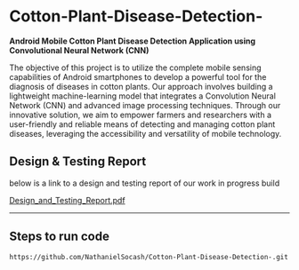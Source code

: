 # Cotton-Plant-Disease-Detection-
**Android Mobile Cotton Plant Disease Detection Application using Convolutional Neural Network (CNN)**

  The objective of this project is to utilize the complete mobile sensing capabilities of Android smartphones to develop a powerful tool for the diagnosis of diseases in cotton plants. Our approach involves building a lightweight machine-learning model that integrates a Convolution Neural Network (CNN) and advanced image processing techniques. Through our innovative solution, we aim to empower farmers and researchers with a user-friendly and reliable means of detecting and managing cotton plant diseases, leveraging the accessibility and versatility of mobile technology.
  

## Design & Testing Report
below is a link to a design and testing report of our work in progress build

[Design_and_Testing_Report.pdf](https://github.com/NathanielSocash/Cotton-Plant-Disease-Detection-/files/11328621/Design_and_Testing_Report.pdf)


** **
## Steps to run code
```
https://github.com/NathanielSocash/Cotton-Plant-Disease-Detection-.git
```
